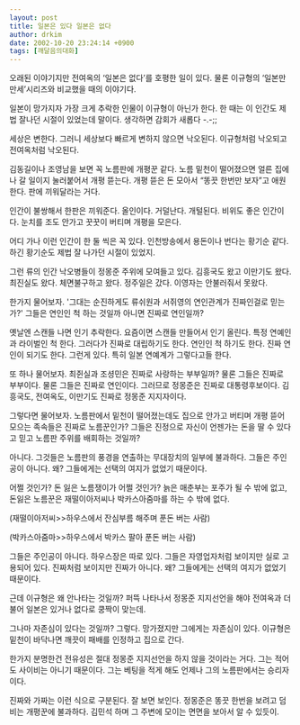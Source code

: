 ```yaml
---
layout: post
title: 일본은 있다 일본은 없다
author: drkim
date: 2002-10-20 23:24:14 +0900
tags: [깨달음의대화]
---
```

오래된 이야기지만 전여옥의 ‘일본은 없다’를 호평한 일이 있다. 물론 이규형의 ‘일본만만세’시리즈와 비교했을 때의 이야기다.
  

  
일본이 망가지자 가장 크게 추락한 인물이 이규형이 아닌가 한다. 한 때는 이 인간도 제법 잘나던 시절이 있었는데 말이다. 생각하면 감회가 새롭다 -.-;;
  

  
세상은 변한다. 그러니 세상보다 빠르게 변하지 않으면 낙오된다. 이규형처럼 낙오되고 전여옥처럼 낙오된다.
  

  
김동길이나 조영남을 보면 꼭 노름판에 개평꾼 같다. 노름 밑천이 떨어졌으면 얼른 집에나 갈 일이지 눌러붙어서 개평 뜯는다. 개평 뜯은 돈 모아서 “똥끗 한번만 보자”고 애원한다. 판에 끼워달라는 거다.
  

  
인간이 불쌍해서 한판은 끼워준다. 올인이다. 거덜난다. 개털된다. 비위도 좋은 인간이다. 눈치를 조도 안가고 꿋꿋이 버티며 개평을 모은다.
  

  
어디 가나 이런 인간이 한 둘 씩은 꼭 있다. 인천방송에서 용돈이나 번다는 황기순 같다. 하긴 황기순도 제법 잘 나가던 시절이 있었지.
  

  
그런 류의 인간 낙오병들이 정몽준 주위에 모여들고 있다. 김흥국도 왔고 이만기도 왔다. 최진실도 왔다. 체면불구하고 왔다. 정주일은 갔다. 이영자는 안불러줘서 못왔다.
  

  
한가지 물어보자. '그대는 순진하게도 류쉬원과 서쥐영의 연인관계가 진짜인걸로 믿는가?' 그들은 연인인 척 하는 것일까 아니면 진짜로 연인일까?
  

  
옛날엔 스캔들 나면 인기 추락한다. 요즘이면 스캔들 만들어서 인기 올린다. 특정 연예인과 라이벌인 척 한다. 그러다가 진짜로 대립하기도 한다. 연인인 척 하기도 한다. 진짜 연인이 되기도 한다. 그런게 있다. 특히 일본 연예계가 그렇다고들 한다.
  

  
또 하나 물어보자. 최쥔실과 조셩민은 진짜로 사랑하는 부부일까? 물론 그들은 진짜로 부부이다. 물론 그들은 진짜로 연인이다. 그러므로 정몽준은 진짜로 대통령후보이다. 김흥국도, 전여옥도, 이만기도 진짜로 정몽준 지지자이다.
  

  
그렇다면 물어보자. 노름판에서 밑천이 떨어졌는데도 집으로 안가고 버티며 개평 뜯어 모으는 족속들은 진짜로 노름꾼인가? 그들은 진정으로 자신이 언젠가는 돈을 딸 수 있다고 믿고 노름판 주위를 배회하는 것일까?
  

  
아니다. 그것들은 노름판의 풍경을 연출하는 무대장치의 일부에 불과하다. 그들은 주인공이 아니다. 왜? 그들에게는 선택의 여지가 없었기 때문이다.
  

  
어쩔 것인가? 돈 잃은 노름쟁이가 어쩔 것인가? 늙은 매춘부는 포주가 될 수 밖에 없고, 돈잃은 노름꾼은 재떨이아저씨나 박카스아줌마를 하는 수 밖에 없다.
  

   
(재떨이아저씨>>하우스에서 잔심부름 해주며 푼돈 버는 사람)
   
(박카스아줌마>>하우스에서 박카스 팔아 푼돈 버는 사람)
  

  
그들은 주인공이 아니다. 하우스장은 따로 있다. 그들은 자영업자처럼 보이지만 실로 고용되어 있다. 진짜처럼 보이지만 진짜가 아니다. 왜? 그들에게는 선택의 여지가 없었기 때문이다.
  

  
근데 이규형은 왜 안나타는 것일까? 퍼뜩 나타나서 정몽준 지지선언을 해야 전여옥과 더불어 일본은 있거나 없다로 쿵짝이 맞는데.
  

  
그나마 자존심이 있다는 것일까? 그렇다. 망가졌지만 그에게는 자존심이 있다. 이규형은 밑천이 바닥나면 깨끗이 패배를 인정하고 집으로 간다.
  

  
한가지 분명한건 전유성은 절대 정몽준 지지선언을 하지 않을 것이라는 거다. 그는 적어도 사이비는 아니기 때문이다. 그는 베팅을 적게 해도 언제나 그의 노름판에서는 승리자이다.
  

  
진짜와 가짜는 이런 식으로 구분된다. 잘 보면 보인다. 정몽준은 똥끗 한번을 보려고 덤비는 개평꾼에 불과하다. 김민석 하며 그 주변에 모이는 면면을 보아서 알 수 있듯이.